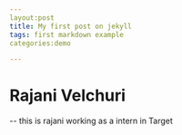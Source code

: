 ```yaml
---
layout:post
title: My first post on jekyll
tags: first markdown example
categories:demo

---
```


# Rajani Velchuri
-- this is rajani working as a intern in Target
